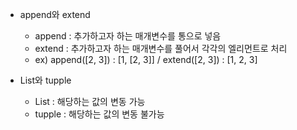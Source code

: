 - append와 extend
  - append : 추가하고자 하는 매개변수를 통으로 넣음
  - extend : 추가하고자 하는 매개변수를 풀어서 각각의 엘리먼트로 처리
  - ex) append([2, 3]) : [1, [2, 3]] / extend([2, 3]) : [1, 2, 3]

- List와 tupple
  - List : 해당하는 값의 변동 가능
  - tupple : 해당하는 값의 변동 불가능